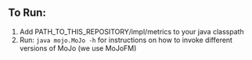 
## To Run: 
1. Add PATH_TO_THIS_REPOSITORY/impl/metrics to your java classpath
2. Run: `java mojo.MoJo -h` for instructions on how to invoke different versions of MoJo (we use MoJoFM)

